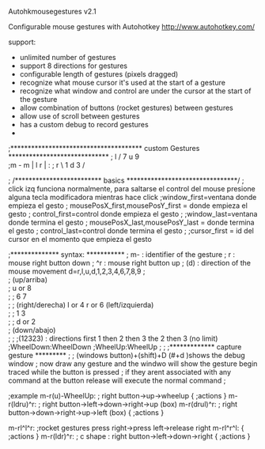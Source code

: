 Autohkmousegestures v2.1

Configurable mouse gestures with Autohotkey http://www.autohotkey.com/

support:
- unlimited number of gestures
- support 8 directions for gestures
- configurable length of gestures (pixels dragged)
- recognize what mouse cursor it's used at the start of a gesture
- recognize what window and control are under the cursor at the start of the gesture
- allow combination of buttons (rocket gestures) between gestures
- allow use of scroll between gestures
- has a custom debug to record gestures
- 


;**************************************       custom Gestures          *****************************
;		l	 /		7	u	9		\
;m - m	|		l		r		|		:
;		r	 \		1	d	3		/	






; /************************* basics ********************************/
; click izq funciona normalmente, para saltarse el control del mouse presione alguna tecla modificadora mientras hace click
;window_first=ventana donde empieza el gesto ;  mousePosX_first,mousePosY_first = donde empieza el gesto ; control_first=control donde empieza el gesto ; 
;window_last=ventana donde termina el gesto ;  mousePosX_last,mousePosY_last = donde termina el gesto ; control_last=control donde termina el gesto ; 
;cursor_first = id del cursor en el momento que empieza el gesto


;************** syntax: ***********
; m- : identifier of the gesture
; r : mouse right button down
; ^r : mouse right button up
; (d) : direction of the mouse movement d=r,l,u,d,1,2,3,4,6,7,8,9
;                                             
;                             (up/arriba)                   
;                               u or 8                   
;
;                           6              7          
;
;   (right/derecha) l or 4                   r or 6 (left/izquierda)            
;
;                           1              3           
;
;                               d or 2                  
;                             (down/abajo)                   
;
;
;(12323) : directions first 1 then 2 then 3 the 2 then 3 (no limit)
;WheelDown:WheelDown
;WheelUp:WheelUp
;
;
;************* capture gesture *********
;
; (windows button)+(shift)+D   (#+d )shows the debug window
;  now draw any gesture and the windwo will show the gesture begin traced while the button is pressed
;  if they arent associated with any command at the button release will execute the normal command
;    

;example
m-r(u)-WheelUp:  ; right button->up->wheelup
{
   ;actions 
}
m-r(ldru)^r: ; right button->left->down->right->up   (box)
m-r(drul)^r: ; right button->down->right->up->left   (box)
{
   ;actions 
}

m-rl^l^r: ;rocket gestures press right->press left->release right
m-rl^r^l:
{
   ;actions 
}
m-r(ldr)^r:    ; c shape : right button->left->down->right
{
   ;actions 
}